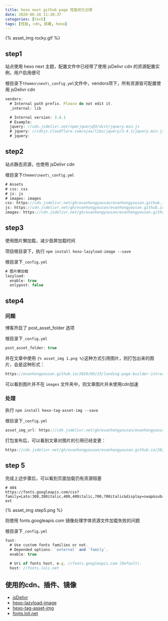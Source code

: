 ```yaml
---
title: hexo next github page 性能优化记录
date: 2020-06-26 11:38:37
categories: [tech]
tags: [性能, cdn, 部署, hexo]
---
```


{% asset_img rocky.gif %}

<escape><!-- more --></escape>

## step1

站点使用 hexo next 主题，配置文件中已经带了使用 jsDelivr cdn 的资源配置实例，用户启用便可

根目录下```themes\next\_config.yml```文件中，vendors项下，所有资源皆可配置使用 jsDelivr cdn

```javascript
vendors:
  # Internal path prefix. Please do not edit it.
  _internal: lib

  # Internal version: 3.4.1
  # Example:
  jquery: //cdn.jsdelivr.net/npm/jquery@3/dist/jquery.min.js
  # jquery: //cdnjs.cloudflare.com/ajax/libs/jquery/3.4.1/jquery.min.js
  # jquery:
```

## step2

站点静态资源，也使用 jsDelivr cdn

根目录下```themes\next\_config.yml```

```javascript
# Assets
# css: css
# js: js
# images: images
css: https://cdn.jsdelivr.net/gh/evanhongyousan/evanhongyousan.github.io/css
js: https://cdn.jsdelivr.net/gh/evanhongyousan/evanhongyousan.github.io/js
images: https://cdn.jsdelivr.net/gh/evanhongyousan/evanhongyousan.github.io/images
```

## step3

使用图片懒加载，减少首屏加载时间

项目根目录下，执行 ```npm install hexo-lazyload-image --save```

根目录下```_config.yml```

```javascript
# 图片懒加载
lazyload:
  enable: true 
  onlypost: false
```

## step4

### 问题

博客开启了 post_asset_folder 选项

根目录下```_config.yml```

```javascript
post_asset_folder: true
```

并在文章中使用 ```{% asset_img 1.png %}```这种方式引用图片，则打包出来的图片，会是这种形式：

```javascript
https://evanhongyousan.github.io/2020/05/23/landing-page-builder-introduct/image2020-5-14_17-40-17.png
```

可以看到图片并不在 ```images``` 文件夹中，则文章图片并未使用cdn加速

### 处理

执行 ```npm install hexo-tag-asset-img --save```

根目录下```_config.yml```

```javascript
asset_img_url: https://cdn.jsdelivr.net/gh/evanhongyousan/evanhongyousan.github.io
```

打包发布后，可以看到文章对图片的引用已经变更：

```javascript
https://cdn.jsdelivr.net/gh/evanhongyousan/evanhongyousan.github.io/2020/05/23/landing-page-builder-introduct/image2020-5-14_17-40-17.png
```

## step 5

完成上述步骤后，可以看到页面加载仍有资源阻塞

```
# 404
https://fonts.googleapis.com/css?family=Lato:300,300italic,400,400italic,700,700italic&display=swap&subset=latin,latin-ext
```

{% asset_img step5.png %}

则使用 fonts.googleapis.com 镜像处理字体资源文件加载失败的问题

根目录下```_config.yml```

```javascript
font:
  # Use custom fonts families or not.
  # Depended options: `external` and `family`.
  enable: true

  # Uri of fonts host, e.g. //fonts.googleapis.com (Default).
  host: //fonts.loli.net
```

## 使用的cdn、插件、镜像

- [jsDelivr](https://www.jsdelivr.com/)
- [hexo-lazyload-image](https://www.npmjs.com/package/hexo-lazyload-image)
- [hexo-tag-asset-img](https://github.com/victor-fdez/hexo-tag-asset-img)
- [fonts.loli.net](https://sb.sb/blog/css-cdn/)